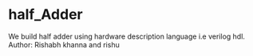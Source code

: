 # half_Adder
We build half adder using hardware description language i.e verilog hdl.
<br>
Author: Rishabh khanna and rishu
